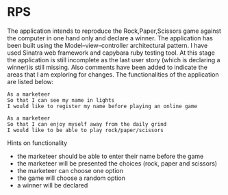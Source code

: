 # RPS

The application intends to reproduce the Rock,Paper,Scissors game against the computer in one hand only and declare a winner.
The application has been built using the Model–view–controller architectural pattern.
I have used Sinatra web framework and capybara ruby testing tool.
At this stage the application is still incomplete as the last user story (which is declaring a winner)is still missing. Also comments have been added to indicate the areas that I am exploring for changes.
The functionalities of the application are listed below:

```
As a marketeer
So that I can see my name in lights
I would like to register my name before playing an online game

As a marketeer
So that I can enjoy myself away from the daily grind
I would like to be able to play rock/paper/scissors

```

Hints on functionality

- the marketeer should be able to enter their name before the game
- the marketeer will be presented the choices (rock, paper and scissors)
- the marketeer can choose one option
- the game will choose a random option
- a winner will be declared
